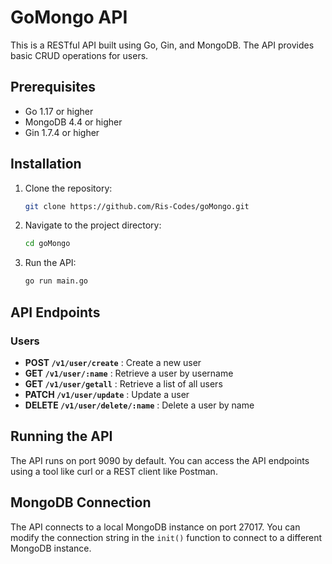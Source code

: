# GoMongo API

This is a RESTful API built using Go, Gin, and MongoDB. The API provides basic CRUD operations for users.

## Prerequisites

- Go 1.17 or higher
- MongoDB 4.4 or higher
- Gin 1.7.4 or higher

## Installation

1. Clone the repository:
    ```sh
    git clone https://github.com/Ris-Codes/goMongo.git
    ```
2. Navigate to the project directory:
    ```sh
    cd goMongo
    ```
3. Run the API:
    ```sh
    go run main.go
    ```

## API Endpoints

### Users

- **POST `/v1/user/create`** : Create a new user
- **GET `/v1/user/:name`** : Retrieve a user by username
- **GET `/v1/user/getall`** : Retrieve a list of all users
- **PATCH `/v1/user/update`** : Update a user
- **DELETE `/v1/user/delete/:name`** : Delete a user by name

## Running the API

The API runs on port 9090 by default. You can access the API endpoints using a tool like curl or a REST client like Postman.

## MongoDB Connection

The API connects to a local MongoDB instance on port 27017. You can modify the connection string in the `init()` function to connect to a different MongoDB instance.
